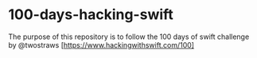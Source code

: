 # 100-days-hacking-swift
The purpose of this repository is to follow the 100 days of swift challenge by @twostraws [https://www.hackingwithswift.com/100]
